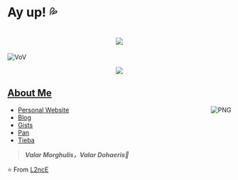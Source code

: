 
# Ay up! 💦

<h1 align="center">
  <a href="https://lanlance.cn/">
    <img src="https://readme-typing-svg.herokuapp.com?font=EB+Garamond&size=27&color=1662B5&center=true&vCenter=true&lines=fmt.Printf(%22Hello%2C+World%22);Keep+a+low+profile">
  </a>
</h1>


![VoV](https://s2.loli.net/2022/07/09/pkPHa2WlAJZ4639.jpg)

<div align="center"> <img src="https://activity-graph.herokuapp.com/graph?username=L2ncE&theme=minimal" /> </div>

##  [About Me](https://lanlance.cn/about)

<img align="right" alt="PNG" src="https://github-readme-stats.vercel.app/api?username=L2ncE&show_icons=true&theme=default_repocard" />

- [Personal Website](https://lanlance.cn/)
- [Blog](https://lanlance.cn/blog/)
- [Gists](https://gists.lanlance.cn/)
- [Pan](https://pan.lanlance.cn/)
- [Tieba](https://tieba.lanlance.cn/)

> ***Valar Morghulis，Valar Dohaeris🤞***

⭐️ From [L2ncE](https://github.com/L2ncE)


